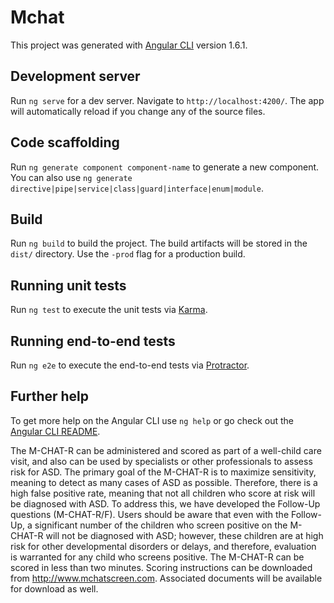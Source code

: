 # Mchat

This project was generated with [Angular CLI](https://github.com/angular/angular-cli) version 1.6.1.

## Development server

Run `ng serve` for a dev server. Navigate to `http://localhost:4200/`. The app will automatically reload if you change any of the source files.

## Code scaffolding

Run `ng generate component component-name` to generate a new component. You can also use `ng generate directive|pipe|service|class|guard|interface|enum|module`.

## Build

Run `ng build` to build the project. The build artifacts will be stored in the `dist/` directory. Use the `-prod` flag for a production build.

## Running unit tests

Run `ng test` to execute the unit tests via [Karma](https://karma-runner.github.io).

## Running end-to-end tests

Run `ng e2e` to execute the end-to-end tests via [Protractor](http://www.protractortest.org/).

## Further help

To get more help on the Angular CLI use `ng help` or go check out the [Angular CLI README](https://github.com/angular/angular-cli/blob/master/README.md).

The M-CHAT-R can be administered and scored as part of a well-child care visit, and also can be used by specialists or other professionals to assess risk for ASD. The primary goal of the M-CHAT-R is to maximize sensitivity, meaning to detect as many cases of ASD as possible. Therefore, there is a high false positive rate, meaning that not all children who score at risk will be diagnosed with ASD. To address this, we have developed the Follow-Up questions (M-CHAT-R/F). Users should be aware that
even with the Follow-Up, a significant number of the children who screen positive on the M-CHAT-R will not be diagnosed with ASD; however, these children are at high risk for other developmental disorders or delays, and therefore, evaluation is warranted for any child who screens positive. The M-CHAT-R can
be scored in less than two minutes. Scoring instructions can be downloaded from http://www.mchatscreen.com. Associated documents will be available for download as well.
